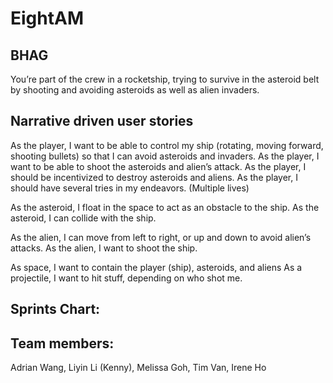 # EightAM

## BHAG
You’re part of the crew in a rocketship, trying to survive in the asteroid belt by shooting and avoiding asteroids as well as alien invaders.

## Narrative driven user stories
As the player, I want to be able to control my ship (rotating, moving forward, shooting bullets) so that I can avoid asteroids and invaders.
As the player, I want to be able to shoot the asteroids and alien’s attack.
As the player, I should be incentivized to destroy asteroids and aliens.
As the player, I should have several tries in my endeavors. (Multiple lives)

As the asteroid, I float in the space to act as an obstacle to the ship.
As the asteroid, I can collide with the ship.

As the alien, I can move from left to right, or up and down to avoid alien’s attacks.
As the alien, I want to shoot the ship.

As space, I want to contain the player (ship), asteroids, and aliens
As a projectile, I want to hit stuff, depending on who shot me.

## Sprints Chart:

## Team members:
Adrian Wang, Liyin Li (Kenny), Melissa Goh, Tim Van, Irene Ho

